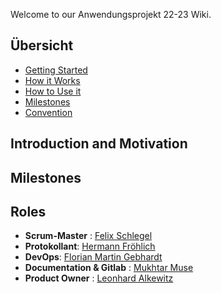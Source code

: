 Welcome to our Anwendungsprojekt 22-23 Wiki.

## Übersicht
- [Getting Started](https://gitlab.uni-ulm.de/groups/se-anwendungsprojekt-22-23/-/wikis/Getting-Started)
- [How it Works](https://gitlab.uni-ulm.de/groups/se-anwendungsprojekt-22-23/-/wikis/How-it-Works)
- [How to Use it](https://gitlab.uni-ulm.de/groups/se-anwendungsprojekt-22-23/-/wikis/How-to-Use-it)
- [Milestones](https://gitlab.uni-ulm.de/groups/se-anwendungsprojekt-22-23/-/wikis/Milestones)
- [Convention](https://gitlab.uni-ulm.de/groups/se-anwendungsprojekt-22-23/-/wikis/Convention)

## Introduction and Motivation

## Milestones 

## Roles 
- **Scrum-Master** : [Felix Schlegel](@npz16)
- **Protokollant**: [Hermann Fröhlich](@xhw97)
- **DevOps**: [Florian Martin Gebhardt](@nck73)
- **Documentation & Gitlab** : [Mukhtar Muse](@tca87)
- **Product Owner** : [Leonhard Alkewitz](@kjy97)